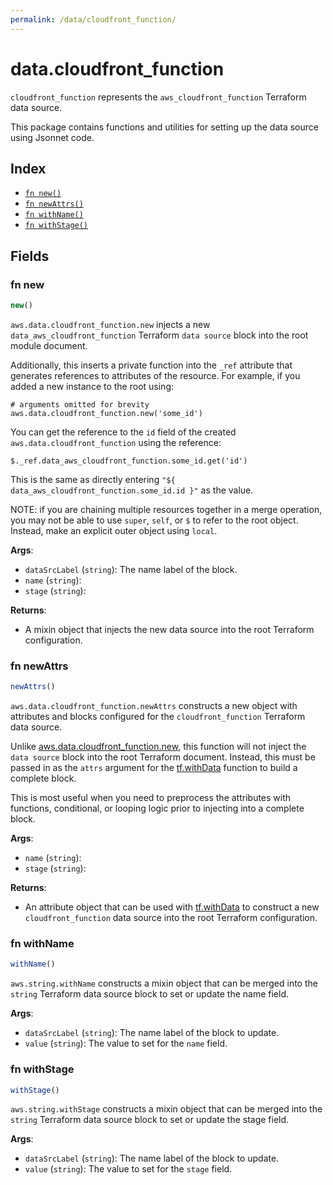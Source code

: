 ```yaml
---
permalink: /data/cloudfront_function/
---
```


# data.cloudfront_function

`cloudfront_function` represents the `aws_cloudfront_function` Terraform data source.



This package contains functions and utilities for setting up the data source using Jsonnet code.


## Index

* [`fn new()`](#fn-new)
* [`fn newAttrs()`](#fn-newattrs)
* [`fn withName()`](#fn-withname)
* [`fn withStage()`](#fn-withstage)

## Fields

### fn new

```ts
new()
```


`aws.data.cloudfront_function.new` injects a new `data_aws_cloudfront_function` Terraform `data source`
block into the root module document.

Additionally, this inserts a private function into the `_ref` attribute that generates references to attributes of the
resource. For example, if you added a new instance to the root using:

    # arguments omitted for brevity
    aws.data.cloudfront_function.new('some_id')

You can get the reference to the `id` field of the created `aws.data.cloudfront_function` using the reference:

    $._ref.data_aws_cloudfront_function.some_id.get('id')

This is the same as directly entering `"${ data_aws_cloudfront_function.some_id.id }"` as the value.

NOTE: if you are chaining multiple resources together in a merge operation, you may not be able to use `super`, `self`,
or `$` to refer to the root object. Instead, make an explicit outer object using `local`.

**Args**:
  - `dataSrcLabel` (`string`): The name label of the block.
  - `name` (`string`): 
  - `stage` (`string`): 

**Returns**:
- A mixin object that injects the new data source into the root Terraform configuration.


### fn newAttrs

```ts
newAttrs()
```


`aws.data.cloudfront_function.newAttrs` constructs a new object with attributes and blocks configured for the `cloudfront_function`
Terraform data source.

Unlike [aws.data.cloudfront_function.new](#fn-cloudfrontfunctionnew), this function will not inject the `data source`
block into the root Terraform document. Instead, this must be passed in as the `attrs` argument for the
[tf.withData](https://github.com/tf-libsonnet/core/tree/main/docs#fn-withdata) function to build a complete block.

This is most useful when you need to preprocess the attributes with functions, conditional, or looping logic prior to
injecting into a complete block.

**Args**:
  - `name` (`string`): 
  - `stage` (`string`): 

**Returns**:
  - An attribute object that can be used with [tf.withData](https://github.com/tf-libsonnet/core/tree/main/docs#fn-withdata) to construct a new `cloudfront_function` data source into the root Terraform configuration.


### fn withName

```ts
withName()
```

`aws.string.withName` constructs a mixin object that can be merged into the `string`
Terraform data source block to set or update the name field.



**Args**:
  - `dataSrcLabel` (`string`): The name label of the block to update.
  - `value` (`string`): The value to set for the `name` field.


### fn withStage

```ts
withStage()
```

`aws.string.withStage` constructs a mixin object that can be merged into the `string`
Terraform data source block to set or update the stage field.



**Args**:
  - `dataSrcLabel` (`string`): The name label of the block to update.
  - `value` (`string`): The value to set for the `stage` field.
